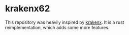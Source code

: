 # krakenx62

This repository was heavily inspired by [krakenx](https://github.com/KsenijaS/krakenx).
It is a rust reimplementation, which adds some more features.


